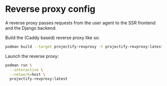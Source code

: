 # Reverse proxy config

A reverse proxy passes requests from the user agent to the SSR frontend and the
Django backend.

Build the (Caddy based) reverse proxy like so:

<!-- TODO update the following instructions -->

```bash
podman build --target projectify-revproxy -t projectify-revproxy:latest -f projectify-revproxy.Dockerfile .
```

Launch the reverse proxy:

```bash
podman run \
  --interactive \
  --network=host \
  projectify-revproxy:latest
```
